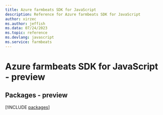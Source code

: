 ```yaml
---
title: Azure farmbeats SDK for JavaScript
description: Reference for Azure farmbeats SDK for JavaScript
author: xirzec
ms.author: jeffish
ms.data: 07/24/2023
ms.topic: reference
ms.devlang: javascript
ms.service: farmbeats
---
```

# Azure farmbeats SDK for JavaScript - preview
## Packages - preview
[!INCLUDE [packages](farmbeats-index.md)]